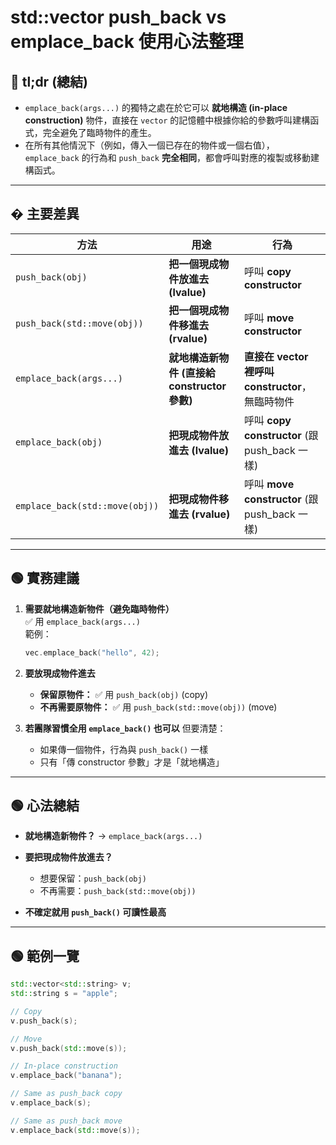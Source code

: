 # std::vector push_back vs emplace_back 使用心法整理

## 🔵 tl;dr (總結)

- `emplace_back(args...)` 的獨特之處在於它可以 **就地構造 (in-place construction)** 物件，直接在 `vector` 的記憶體中根據你給的參數呼叫建構函式，完全避免了臨時物件的產生。
- 在所有其他情況下（例如，傳入一個已存在的物件或一個右值），`emplace_back` 的行為和 `push_back` **完全相同**，都會呼叫對應的複製或移動建構函式。

---

## � 主要差異

| 方法                           | 用途                                         | 行為                                             |
| ------------------------------ | -------------------------------------------- | ------------------------------------------------ |
| `push_back(obj)`               | **把一個現成物件放進去 (lvalue)**            | 呼叫 **copy constructor**                        |
| `push_back(std::move(obj))`    | **把一個現成物件移進去 (rvalue)**            | 呼叫 **move constructor**                        |
| `emplace_back(args...)`        | **就地構造新物件 (直接給 constructor 參數)** | **直接在 vector 裡呼叫 constructor**，無臨時物件 |
| `emplace_back(obj)`            | **把現成物件放進去 (lvalue)**                | 呼叫 **copy constructor** (跟 push_back 一樣)    |
| `emplace_back(std::move(obj))` | **把現成物件移進去 (rvalue)**                | 呼叫 **move constructor** (跟 push_back 一樣)    |

---

## 🟢 實務建議

1. **需要就地構造新物件（避免臨時物件）**  
   ✅ 用 `emplace_back(args...)`  
   範例：

   ```cpp
   vec.emplace_back("hello", 42);
   ```

2. **要放現成物件進去**

   - **保留原物件：**
     ✅ 用 `push_back(obj)` (copy)
   - **不再需要原物件：**
     ✅ 用 `push_back(std::move(obj))` (move)

3. **若團隊習慣全用 `emplace_back()` 也可以**
   但要清楚：

   - 如果傳一個物件，行為與 `push_back()` 一樣
   - 只有「傳 constructor 參數」才是「就地構造」

---

## 🟢 心法總結

- **就地構造新物件？** → `emplace_back(args...)`
- **要把現成物件放進去？**

  - 想要保留：`push_back(obj)`
  - 不再需要：`push_back(std::move(obj))`

- **不確定就用 `push_back()` 可讀性最高**

---

## 🟢 範例一覽

```cpp
std::vector<std::string> v;
std::string s = "apple";

// Copy
v.push_back(s);

// Move
v.push_back(std::move(s));

// In-place construction
v.emplace_back("banana");

// Same as push_back copy
v.emplace_back(s);

// Same as push_back move
v.emplace_back(std::move(s));
```
